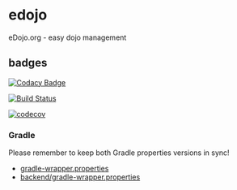 # edojo
eDojo.org - easy dojo management

## badges

[![Codacy Badge](https://api.codacy.com/project/badge/grade/2b8e7d8c45d84a03a560d9422ab89f5a)](https://www.codacy.com/app/github_25/edojo)

[![Build Status](https://travis-ci.org/ottlinger/edojo.svg?branch=master)](https://travis-ci.org/ottlinger/edojo)

[![codecov](https://codecov.io/gh/ottlinger/edojo/branch/master/graph/badge.svg)](https://codecov.io/gh/ottlinger/edojo)

### Gradle

Please remember to keep both Gradle properties versions in sync!
* [gradle-wrapper.properties](./gradle/wrapper/gradle-wrapper.properties)
* [backend/gradle-wrapper.properties](./backend/gradle/wrapper/gradle-wrapper.properties)
